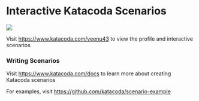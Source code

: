 # Interactive Katacoda Scenarios

[![](http://shields.katacoda.com/katacoda/veenu43/count.svg)](https://www.katacoda.com/veenu43 "Get your profile on Katacoda.com")

Visit https://www.katacoda.com/veenu43 to view the profile and interactive scenarios

### Writing Scenarios
Visit https://www.katacoda.com/docs to learn more about creating Katacoda scenarios

For examples, visit https://github.com/katacoda/scenario-example
